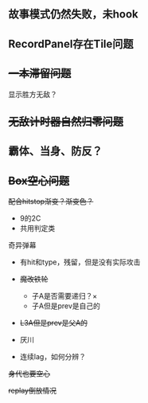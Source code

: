 ## 故事模式仍然失败，未hook

## RecordPanel存在Tile问题

## ~~一本滞留问题~~

显示胜方无敌？

## ~~无敌计时器自然归零问题~~

## 霸体、当身、防反？

## ~~Box空心问题~~

~~配合hitstop渐变？渐变色？~~

- 9的2C
- 共用判定类

奇异弹幕

- 有hit和type，残留，但是没有实际攻击
- ~~魔改铁轮~~
  - 子A是否需要递归？×
  - 子A但是prev是自己的

- ~~L3A但是prev是父A的~~
- 厌川
- 连续lag，如何分辨？

~~身代也要空心~~







~~replay倒放情况~~
